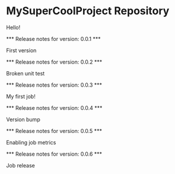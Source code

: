 # MySuperCoolProject Repository

Hello!


*** Release notes for version: 0.0.1 ***

First version

*** Release notes for version: 0.0.2 ***

Broken unit test

*** Release notes for version: 0.0.3 ***

My first job!

*** Release notes for version: 0.0.4 ***

Version bump

*** Release notes for version: 0.0.5 ***

Enabling job metrics

*** Release notes for version: 0.0.6 ***

Job release